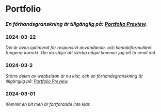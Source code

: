 # Portfolio
### _En förhandsgranskning är tillgänglig på: [Portfolio Preview](https://najibmuhammadi.github.io/Portfolio/Html/index.html)._

### 2024-03-22 
_Det är även optimerat för responsivt användande, och kontaktformuläret fungerar korrekt. Om du väljer att skicka något kommer jag att ta emot det._
### 2024-03-2 
_Större delen av webbsidan är nu klar, och en förhandsgranskning är tillgänglig på: [Portfolio Preview](https://najibmuhammadi.github.io/Portfolio/Html/index.html)._
### 2024-03-01
_Kommit en bit men är fortfarande inte klar._


